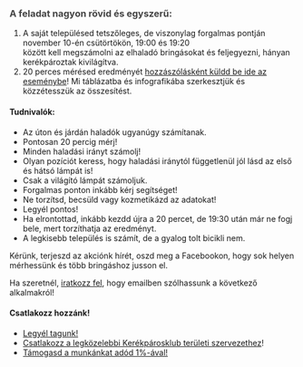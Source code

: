 ### A feladat nagyon rövid és egyszerű:

1. A saját településed tetszőleges, de viszonylag forgalmas pontján<br>
<time datetime="2022-11-10T19:00:00">november 10-én csütörtökön, 19:00 és 19:20</time><br>
között kell megszámolni az elhaladó bringásokat és feljegyezni, hányan kerékpároztak kivilágítva.
2. 20 perces mérésed eredményét [<Icon icon=fa:facebook-square /> hozzászólásként küldd be ide az eseménybe](https://www.facebook.com/events/1226007047978999/?active_tab=discussion)! Mi táblázatba és infografikába szerkesztjük és közzétesszük az összesítést.

#### Tudnivalók:

- Az úton és járdán haladók ugyanúgy számítanak.
- Pontosan <time datetime="PT0H20M">20 percig</time> mérj!
- Minden haladási irányt számolj!
- Olyan pozíciót keress, hogy haladási iránytól függetlenül jól lásd az első és hátsó lámpát is!
- Csak a világító lámpát számoljuk.
- Forgalmas ponton inkább kérj segítséget!
- Ne torzítsd, becsüld vagy kozmetikázd az adatokat!
- Legyél pontos!
- Ha elrontottad, inkább kezdd újra a 20 percet, de <time datetime="19:30">19:30</time> után már ne fogj bele, mert torzíthatja az eredményt.
- A legkisebb település is számít, de a gyalog tolt bicikli nem.

Kérünk, terjeszd az akciónk hírét, oszd meg a Facebookon, hogy sok helyen mérhessünk és több bringáshoz jusson el.

Ha szeretnél, [iratkozz fel](https://forms.gle/ZUV2H4FiXehfxhMN9), hogy emailben szólhassunk a következő alkalmakról!

#### Csatlakozz hozzánk!

- [Legyél tagunk!](https://kerekparosklub.hu/tag-regisztracio)
- [Csatlakozz a legközelebbi Kerékpárosklub területi szervezethez](https://kerekparosklub.hu/teruleti-szervezetek)!
- [Támogasd a munkánkat adód 1%-ával!](https://kerekparosklub.hu/1)

<style>
  h3 { color: #444; }
</style>

<script>
	import Icon from '$lib/Icon.svelte';
</script>
